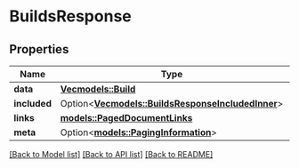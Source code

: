 # BuildsResponse

## Properties

Name | Type | Description | Notes
------------ | ------------- | ------------- | -------------
**data** | [**Vec<models::Build>**](Build.md) |  | 
**included** | Option<[**Vec<models::BuildsResponseIncludedInner>**](BuildsResponse_included_inner.md)> |  | [optional]
**links** | [**models::PagedDocumentLinks**](PagedDocumentLinks.md) |  | 
**meta** | Option<[**models::PagingInformation**](PagingInformation.md)> |  | [optional]

[[Back to Model list]](../README.md#documentation-for-models) [[Back to API list]](../README.md#documentation-for-api-endpoints) [[Back to README]](../README.md)



